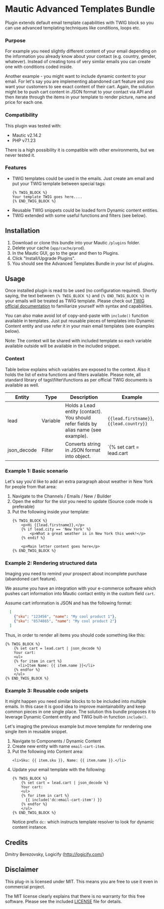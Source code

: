 # Mautic Advanced Templates Bundle

Plugin extends default email template capabilities with TWIG block so you can use advanced templating 
techniques like conditions, loops etc.

### Purpose

For example you need slightly different content of your email depending on the information you already know about 
your contact (e.g. country, gender, whatever). Instead of creating tons of very similar emails you can create one with 
conditions coded inside.

Another example - you might want to include dynamic content to your email. For let's say you are implementing 
abandoned cart feature and you want your customers to see exact content of their cart. Again, the solution might be to 
push cart content in JSON format to your contact via API and then iterate through the items in your template to render
picture, name and price for each one.

### Compatibility

This plugin was tested with:

* Mautic v2.14.2
* PHP v7.1.23

There is a high possibility it is compatible with other environments, but we never tested it.

### Features

* TWIG templates could be used in the emails. Just create am email and put your TWIG template between special tags:
    ```twig
    {% TWIG_BLOCK %} 
    Your template TWIG goes here....                                        
    {% END_TWIG_BLOCK %}
    ```
* Reusable TWIG snippets could be loaded form Dynamic content entities.
* TWIG extended with some useful functions and filters (see below).

## Installation

1. Download or clone this bundle into your Mautic `/plugins` folder.
2. Delete your cache (`app/cache/prod`).
3. In the Mautic GUI, go to the gear and then to Plugins.
4. Click "Install/Upgrade Plugins".
5. You should see the Advanced Templates Bundle in your list of plugins.


## Usage

Once installed plugin is read to be used (no configuration required).
Shortly saying, the text between `{% TWIG_BLOCK %}` and `{% END_TWIG_BLOCK %}` in your emails will be treated as TWIG 
template. Please check out [TWIG official documentation](https://twig.symfony.com/doc/2.x/templates.html) to 
familiarize yourself with syntax and capabilities.

You can also make avoid lot of copy-and-paste with `include()` function available in templates. Just put reusable 
pieces of templates into Dynamic Content entity and use refer it in your main email templates (see examples below). 

Note: The context will be shared with included template so each variable available outside will be available in the 
included snippet.   

### Context

Table below explains which variables are exposed to the context. Also it holds the list of extra functions and filters available. Please note, all standard library of tags\filter\functions as per official TWIG documents is available as well.

| Entity      | Type     | Description                              | Example                                  |
| ----------- | -------- | ---------------------------------------- | ---------------------------------------- |
| lead        | Variable | Holds a Lead entity (contact). You should refer fields by alias name (see example). | `{{lead.firstname}}`, `{{lead.country}}` |
| json_decode | Filter   | Converts string in JSON format into object. | `{% set cart = lead.cart | json_decode %}` In this sample we declare variable `cart` which will hold deserialized cart. |


### Example 1: Basic scenario

Let's say you'd like to add an extra paragraph about weather in New York for people from that area:  

1. Navigate to the Channels / Emails / New / Builder
2. Open the editor for the slot you need to update (Source code mode is preferable)
3. Put the following inside your template:
    ```twig
    {% TWIG_BLOCK %} 
        <p>Hi {{lead.firstname}},</p>
        {% if lead.city == 'New York' %}
            <p>What a great weather is in New York this week!</p>
        {% endif %}
        
        <p>Main letter content goes here</p>         
    {% END_TWIG_BLOCK %}
    ```

### Example 2: Rendering structured data

Imaging you need to remind your prospect about incomplete purchase (abandoned cart feature).

We assume you have an integration with your e-commerce software which pushes cart information into Mautic contact 
entity in the custom field `cart`. 

Assume cart information is JSON and has the following format:

```json
  [
    {"sku": "123456", "name": "My cool product 1"},
    {"sku": "8574865", "name": "My cool product 2"}
  ]
```

Thus, in order to render all items you should code something like this: 

```twig
{% TWIG_BLOCK %} 
    {% set cart = lead.cart | json_decode %}     
    Your cart:
    <ul> 
    {% for item in cart %}
      <li>Item Name: {{ item.name }}</li>
    {% endfor %}
    </ul>             
{% END_TWIG_BLOCK %}
```

### Example 3: Reusable code snipets

It might happen you need similar blocks to to be included into multiple emails. In this case it is good idea to improve
maintainability and keep common pieces in one single place. The solution this bundle proposes it to leverage 
Dynamic Content entity and TWIG built-in function `include()`. 

Let's imaging the previous example but move template for rendering one single item in reusable snippet.

1. Navigate to Components / Dynamic Content
1. Create new entity with name `email-cart-item`.
1. Put the following into Content area:
    ```twig
    <li>Sku: {{ item.sku }}, Name: {{ item.name }}.</li>
    ```
1. Update your email template with the following:
    ```twig
    {% TWIG_BLOCK %} 
        {% set cart = lead.cart | json_decode %}     
        Your cart:
        <ul> 
        {% for item in cart %}
          {{ include('dc:email-cart-item') }}
        {% endfor %}
        </ul>             
    {% END_TWIG_BLOCK %}
    ```
    Notice prefix `dc:` which instructs template resolver to look for dynamic content instance.

## Credits

Dmitry Berezovsky, Logicify (http://logicify.com/)

## Disclaimer

This plug-in is licensed under MIT. This means you are free to use it even in commercial project.

The MIT license clearly explains that there is no warranty for this free software. 
Please see the included [LICENSE](LICENSE) file for details.
